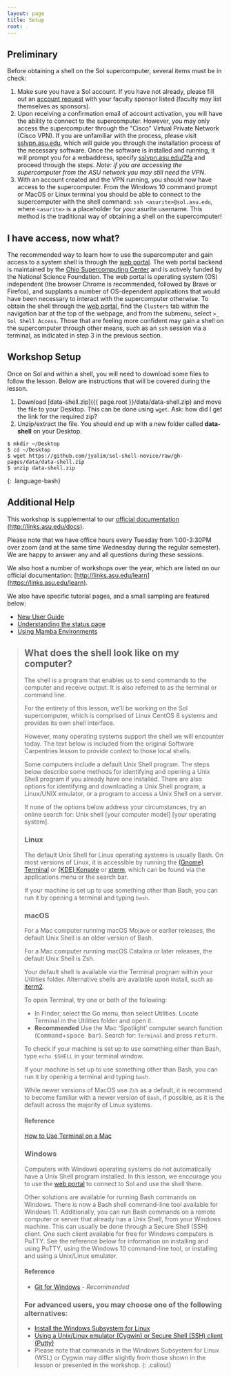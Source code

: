 ```yaml
---
layout: page
title: Setup
root: .
---
```


## Preliminary 
Before obtaining a shell on the Sol supercomputer, several items must be
in check:

1. Make sure you have a Sol account. If you have not already, please
   fill out an [account request](https://links.asu.edu/getHPC) with your
   faculty sponsor listed (faculty may list themselves as sponsors).
2. Upon receiving a confirmation email of account activation, you will
   have the ability to connect to the supercomputer. However, you may
   only access the supercomputer through the "Cisco" Virtual Private Network
   (Cisco VPN). If you are unfamiliar with the process, please visit
   [sslvpn.asu.edu](https://sslvpn.asu.edu), which will guide you
   through the installation process of the necessary software. Once the
   software is installed and running, it will prompt you for a
   webaddress, specify [sslvpn.asu.edu/2fa](sslvpn.asu.edu/2fa) and
   proceed through the steps. *Note: if you are accessing the
   supercomputer from the ASU network you may still need the VPN*.
3. With an account created and the VPN running, you should now have
   access to the supercomputer. From the Windows 10 command prompt or
   MacOS or Linux terminal you should be able to connect to the
   supercomputer with the shell command: `ssh <asurite>@sol.asu.edu`,
   where `<asurite>` is a placeholder for *your* asurite username. This
   method is the traditional way of obtaining a shell on the
   supercomputer!

## I have access, now what?

The recommended way to learn how to use the supercomputer and gain
access to a system shell is through the 
[web portal](https://sol.asu.edu).  The web portal backend is maintained
by the [Ohio Supercomputing Center](https://openondemand.org/) and is
actively funded by the National Science Foundation. The web portal is
operating system (OS) independent (the browser Chrome is recommended,
followed by Brave or Firefox), and supplants a number of OS-dependent
applications that would have been necessary to interact with the
supercomputer otherwise. To obtain the shell through the 
[web portal](https://sol.asu.edu), find the `Clusters` tab within the
navigation bar at the top of the webpage, and from the submenu, select
`>_ Sol Shell Access`.  Those that are feeling more confident may gain a
shell on the supercomputer through other means, such as an `ssh` session
via a terminal, as indicated in step 3 in the previous section.

## Workshop Setup

Once on Sol and within a shell, you will need to download some files to
follow the lesson.  Below are instructions that will be covered during
the lesson.

1. Download [data-shell.zip]({{ page.root }}/data/data-shell.zip) and
   move the file to your Desktop. This can be done using `wget`.  Ask:
   how did I get the link for the required zip?
2. Unzip/extract the file.   You should end up with a new folder called
   **data-shell** on your Desktop.

~~~
$ mkdir ~/Desktop  
$ cd ~/Desktop  
$ wget https://github.com/jyalim/sol-shell-novice/raw/gh-pages/data/data-shell.zip    
$ unzip data-shell.zip   
~~~
{: .language-bash}

## Additional Help

This workshop is supplemental to our [official documentation
(http://links.asu.edu/docs)](https://links.asu.edu/docs). 

Please note that we have office hours every Tuesday from 1:00-3:30PM
over zoom (and at the same time Wednesday during the regular semester).
We are happy to answer any and all questions during these sessions.

We also host a number of workshops over the year, which are listed on
our official documentation:
[http://links.asu.edu/learn](https://links.asu.edu/learn).

We also have specific tutorial pages, and a small sampling are featured
below:

* [New User Guide](https://asurc.atlassian.net/wiki/spaces/RC/pages/1642692609/New+User+Guide+for+Sol+Compute+Resources)
* [Understanding the status page](https://asurc.atlassian.net/wiki/spaces/RC/pages/1839464450/Understanding+the+Status+Page+and+Private+Nodes) 
* [Using Mamba Environments](https://links.asu.edu/mamba)

> ## What does the shell look like on my computer?
> The shell is a program that enables us to send commands to the
> computer and receive output. It is also referred to as the terminal or
> command line.
>
> For the entirety of this lesson, we'll be working on the Sol
> supercomputer, which is comprised of Linux CentOS 8 systems and
> provides its own shell interface. 
> 
> However, many operating systems support the shell we will encounter
> today. The text below is included from the original Software
> Carpentries lesson to provide context to those local shells.
>
> Some computers include a default Unix Shell program.  The steps below
> describe some methods for identifying and opening a Unix Shell program
> if you already have one installed.  There are also options for
> identifying and downloading a Unix Shell program, a Linux/UNIX
> emulator, or a program to access a Unix Shell on a server.
>
> If none of the options below address your circumstances, try an online
> search for: Unix shell [your computer model] [your operating system].
>
> ### Linux
> The default Unix Shell for Linux operating systems is usually Bash.
> On most versions of Linux, it is accessible by running the [(Gnome)
> Terminal](https://help.gnome.org/users/gnome-terminal/stable/) or
> [(KDE) Konsole](https://konsole.kde.org/) or
> [xterm](https://en.wikipedia.org/wiki/Xterm), which can be found via
> the applications menu or the search bar.
>
> If your machine is set up to use something other than Bash, you can
> run it by opening a terminal and typing `bash`.
>
> ### macOS
> For a Mac computer running macOS Mojave or earlier releases, the
> default Unix Shell is an older version of Bash.  
> 
> For a Mac computer running macOS Catalina or later releases, the
> default Unix Shell is Zsh.  
> 
> Your default shell is available via the Terminal program within your
> Utilities folder. Alternative shells are available upon install, such
> as [iterm2](https://www.iterm2.com/).
>
> To open Terminal, try one or both of the following:
> * In Finder, select the Go menu, then select Utilities. Locate
>   Terminal in the Utilities folder and open it.
> * **Recommended** Use the Mac 'Spotlight' computer search function
>   (<kbd>Command</kbd>+<kbd>space bar</kbd>).  Search for: `Terminal`
>   and press <kbd>return</kbd>.
>
> To check if your machine is set up to use something other than Bash,
> type `echo $SHELL` in your terminal window.
>
> If your machine is set up to use something other than Bash, you can
> run it by opening a terminal and typing `bash`.
>
> While newer versions of MacOS use `Zsh` as a default, it is recommend
> to become familiar with a newer version of `Bash`, if possible, as it
> is the default across the majority of Linux systems.
>
> #### Reference
> [How to Use Terminal on a Mac](http://www.macworld.co.uk/feature/mac-software/how-use-terminal-on-mac-3608274/)
>
> ### Windows
> Computers with Windows operating systems do not automatically have a
> Unix Shell program installed.  In this lesson, we encourage you to use
> the [web portal](https://sol.asu.edu) to connect to Sol and use the
> shell there.
>
> Other solutions are available for running Bash commands on Windows.
> There is now a Bash shell command-line tool available for Windows 11.
> Additionally, you can run Bash commands on a remote computer or server
> that already has a Unix Shell, from your Windows machine.  This can
> usually be done through a Secure Shell (SSH) client.  One such client
> available for free for Windows computers is PuTTY.  See the reference
> below for information on installing and using PuTTY, using the Windows
> 10 command-line tool, or installing and using a Unix/Linux emulator.
>
> #### Reference
> * [Git for Windows](https://git-for-windows.github.io/) - *Recommended*
>
> ### For advanced users, you may choose one of the following alternatives:
> * [Install the Windows Subsystem for Linux](https://docs.microsoft.com/en-us/windows/wsl/install-win10)
> * [Using a Unix/Linux emulator (Cygwin) or Secure Shell (SSH) client (Putty)](http://faculty.smu.edu/reynolds/unixtut/windows.html)
> * Please note that commands in the Windows Subsystem for Linux (WSL)
>   or Cygwin may differ slightly from those shown in the lesson or
>   presented in the workshop.
{: .callout}
